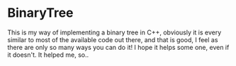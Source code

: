 # BinaryTree
This is my way of implementing a binary tree in C++, obviously it is every similar to most of the available code out there, and that is good, I feel as there are only so many ways you can do it! 
I hope it helps some one, even if it doesn't. It helped me, so..
